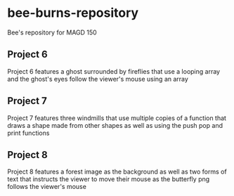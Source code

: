 # bee-burns-repository
Bee's repository for MAGD 150
## Project 6
Project 6 features a ghost surrounded by fireflies that use a looping array and the ghost's eyes follow the viewer's mouse using an array
## Project 7
Project 7 features three windmills that use multiple copies of a function that draws a shape made from other shapes as well as using the push pop and print functions
## Project 8
Project 8 features a forest image as the background as well as two forms of text that instructs the viewer to move their mouse as the butterfly png follows the viewer's mouse
